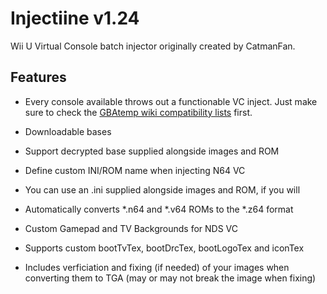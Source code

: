 # Injectiine v1.24
Wii U Virtual Console batch injector originally created by CatmanFan.

## Features
- Every console available throws out a functionable VC inject. Just make sure to check the [GBAtemp wiki compatibility lists]() first.

- Downloadable bases

- Support decrypted base supplied alongside images and ROM

- Define custom INI/ROM name when injecting N64 VC 

- You can use an .ini supplied alongside images and ROM, if you will

- Automatically converts *.n64 and *.v64 ROMs to the *.z64 format

- Custom Gamepad and TV Backgrounds for NDS VC

- Supports custom bootTvTex, bootDrcTex, bootLogoTex and iconTex

- Includes verficiation and fixing (if needed) of your images when converting them to TGA (may or may not break the image when fixing)

